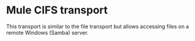# Mule CIFS transport #

This transport is similar to the file transport but allows accessing files on a remote Windows (Samba) server.
